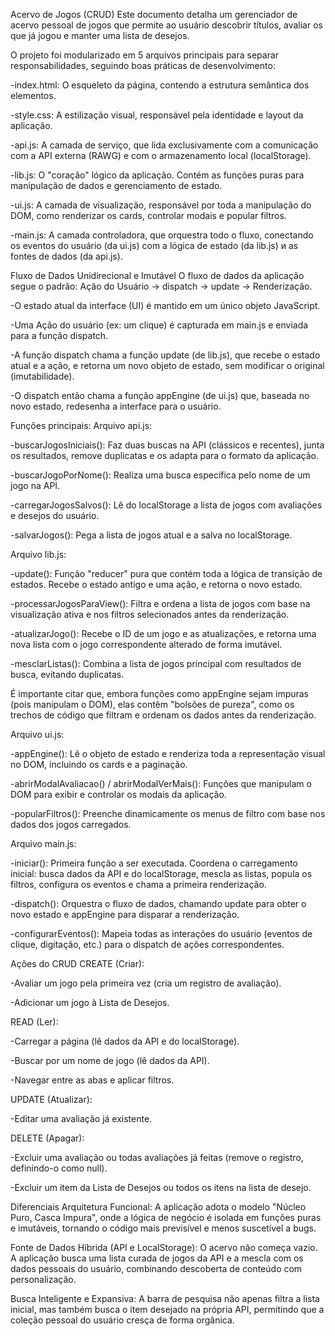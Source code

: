Acervo de Jogos (CRUD)
  Este documento detalha um gerenciador de acervo pessoal de jogos que permite ao usuário descobrir títulos, avaliar os que já jogou e manter uma lista de desejos.

O projeto foi modularizado em 5 arquivos principais para separar responsabilidades, seguindo boas práticas de desenvolvimento:

-index.html: O esqueleto da página, contendo a estrutura semântica dos elementos.

-style.css: A estilização visual, responsável pela identidade e layout da aplicação.

-api.js: A camada de serviço, que lida exclusivamente com a comunicação com a API externa (RAWG) e com o armazenamento local (localStorage).

-lib.js: O "coração" lógico da aplicação. Contém as funções puras para manipulação de dados e gerenciamento de estado.

-ui.js: A camada de visualização, responsável por toda a manipulação do DOM, como renderizar os cards, controlar modais e popular filtros.

-main.js: A camada controladora, que orquestra todo o fluxo, conectando os eventos do usuário (da ui.js) com a lógica de estado (da lib.js) и as fontes de dados (da api.js).

Fluxo de Dados Unidirecional e Imutável
  O fluxo de dados da aplicação segue o padrão: Ação do Usuário -> dispatch -> update -> Renderização.

-O estado atual da interface (UI) é mantido em um único objeto JavaScript.

-Uma Ação do usuário (ex: um clique) é capturada em main.js e enviada para a função dispatch.

-A função dispatch chama a função update (de lib.js), que recebe o estado atual e a ação, e retorna um novo objeto de estado, sem modificar o original (imutabilidade).

-O dispatch então chama a função appEngine (de ui.js) que, baseada no novo estado, redesenha a interface para o usuário.

Funções principais:
Arquivo api.js:

-buscarJogosIniciais(): Faz duas buscas na API (clássicos e recentes), junta os resultados, remove duplicatas e os adapta para o formato da aplicação.

-buscarJogoPorNome(): Realiza uma busca específica pelo nome de um jogo na API.

-carregarJogosSalvos(): Lê do localStorage a lista de jogos com avaliações e desejos do usuário.

-salvarJogos(): Pega a lista de jogos atual e a salva no localStorage.

Arquivo lib.js:

-update(): Função "reducer" pura que contém toda a lógica de transição de estados. Recebe o estado antigo e uma ação, e retorna o novo estado.

-processarJogosParaView(): Filtra e ordena a lista de jogos com base na visualização ativa e nos filtros selecionados antes da renderização.

-atualizarJogo(): Recebe o ID de um jogo e as atualizações, e retorna uma nova lista com o jogo correspondente alterado de forma imutável.

-mesclarListas(): Combina a lista de jogos principal com resultados de busca, evitando duplicatas.

  É importante citar que, embora funções como appEngine sejam impuras (pois manipulam o DOM), elas contêm "bolsões de pureza", como os trechos de código que filtram e ordenam os dados antes da renderização.

Arquivo ui.js:

-appEngine(): Lê o objeto de estado e renderiza toda a representação visual no DOM, incluindo os cards e a paginação.

-abrirModalAvaliacao() / abrirModalVerMais(): Funções que manipulam o DOM para exibir e controlar os modais da aplicação.

-popularFiltros(): Preenche dinamicamente os menus de filtro com base nos dados dos jogos carregados.

Arquivo main.js:

-iniciar(): Primeira função a ser executada. Coordena o carregamento inicial: busca dados da API e do localStorage, mescla as listas, popula os filtros, configura os eventos e chama a primeira renderização.

-dispatch(): Orquestra o fluxo de dados, chamando update para obter o novo estado e appEngine para disparar a renderização.

-configurarEventos(): Mapeia todas as interações do usuário (eventos de clique, digitação, etc.) para o dispatch de ações correspondentes.

Ações do CRUD
CREATE (Criar):

-Avaliar um jogo pela primeira vez (cria um registro de avaliação).

-Adicionar um jogo à Lista de Desejos.

READ (Ler):

-Carregar a página (lê dados da API e do localStorage).

-Buscar por um nome de jogo (lê dados da API).

-Navegar entre as abas e aplicar filtros.

UPDATE (Atualizar):

-Editar uma avaliação já existente.

DELETE (Apagar):

-Excluir uma avaliação ou todas avaliações já feitas (remove o registro, definindo-o como null).

-Excluir um item da Lista de Desejos ou todos os itens na lista de desejo.


Diferenciais
  Arquitetura Funcional: A aplicação adota o modelo "Núcleo Puro, Casca Impura", onde a lógica de negócio é isolada em funções puras e imutáveis, tornando o código mais previsível e menos suscetível a bugs.

  Fonte de Dados Híbrida (API e LocalStorage): O acervo não começa vazio. A aplicação busca uma lista curada de jogos da API e a mescla com os dados pessoais do usuário, combinando descoberta de conteúdo com personalização.

  Busca Inteligente e Expansiva: A barra de pesquisa não apenas filtra a lista inicial, mas também busca o item desejado na própria API, permitindo que a coleção pessoal do usuário cresça de forma orgânica.
